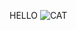 HELLO
![CAT](https://media.cnn.com/api/v1/images/stellar/prod/160107100400-monkey-selfie.jpg?q=x_3,y_0,h_1635,w_2905,c_crop/h_653,w_1160/f_webp)
